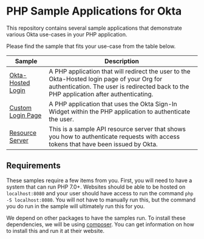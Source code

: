 # PHP Sample Applications for Okta
This repository contains several sample applications that demonstrate various Okta use-cases in your PHP application.

Please find the sample that fits your use-case from the table below.

| Sample                                  | Description |
|-----------------------------------------|-------------|
| [Okta-Hosted Login](/okta-hosted-login) | A PHP application that will redirect the user to the Okta-Hosted login page of your Org for authentication.  The user is redirected back to the PHP application after authenticating. |
| [Custom Login Page](/custom-login)      | A PHP application that uses the Okta Sign-In Widget within the PHP application to authenticate the user. |
| [Resource Server](/resource-server)     | This is a sample API resource server that shows you how to authenticate requests with access tokens that have been issued by Okta. |

## Requirements
These samples require a few items from you.  First, you will need to have a system that can run PHP 7.0+. Websites should be able to be hosted on `localhost:8080` and your user should have access to run the command `php -S localhost:8080`.  You will not have to manually run this, but the command you do run in the sample will ultimately run this for you.

We depend on other packages to have the samples run. To install these dependencies, we will be using [composer](https://getcomposer.org).  You can get information on how to install this and run it at their website.
